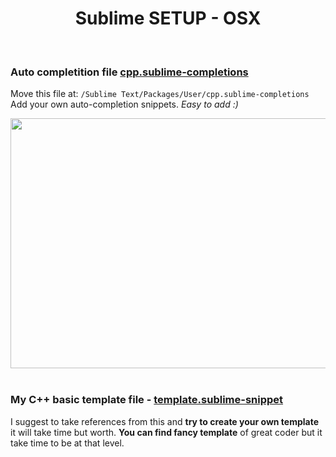 <h1 align="center">
  Sublime SETUP - OSX
</h1>

<br>


### Auto completition file [cpp.sublime-completions](https://github.com/akhilsharmaa/Competitive-Programming-SETUP/blob/main/cpp.sublime-completions)
Move this file at: ```/Sublime Text/Packages/User/cpp.sublime-completions``` Add your own auto-completion snippets. *Easy to add :)*


<div align="center">
  <img src="https://user-images.githubusercontent.com/74103314/211152845-5c4f82d9-d044-4f76-80a1-f276cb7aad65.gif" width="700" height="400"/>
</div>

<br>

### My C++ basic template file - [template.sublime-snippet](https://github.com/akhilsharmaa/Competitive-Programming-SETUP/blob/main/akhilsharmaa.sublime-snippet)
 I suggest to take references from this and **try to create your own template** it will take time but worth.
    **You can find fancy template** of great coder but it take time to be at that level.
